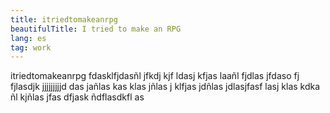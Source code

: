 ```yaml
---
title: itriedtomakeanrpg
beautifulTitle: I tried to make an RPG
lang: es
tag: work
---
```


itriedtomakeanrpg fdasklfjdasñl jfkdj kjf ldasj kfjas laañl fjdlas
 jfdaso fj fjlasdjk jjjjjjjjjd das jañlas kas klas jñlas j klfjas
  jdñlas jdlasjfasf lasj klas  kdka ñl kjñlas jfas
   dfjask ñdflasdkfl as
